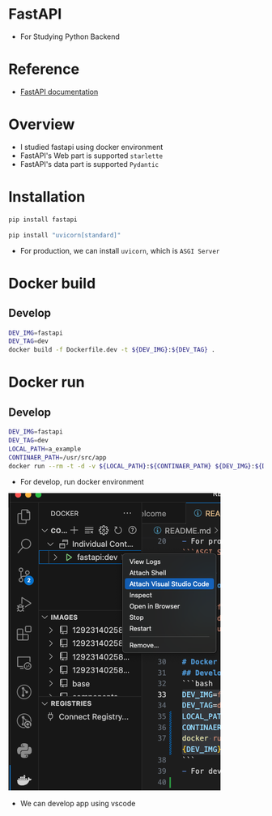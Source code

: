 # FastAPI
- For Studying Python Backend

# Reference
- [FastAPI documentation](https://fastapi.tiangolo.com/ko/)

# Overview
- I studied fastapi using docker environment
- FastAPI's Web part is supported ```starlette```
- FastAPI's data part is supported ```Pydantic```

# Installation
```bash
pip install fastapi
```

```bash
pip install "uvicorn[standard]"
```
- For production, we can install ```uvicorn```, which is ```ASGI Server```

# Docker build
## Develop
```bash
DEV_IMG=fastapi
DEV_TAG=dev
docker build -f Dockerfile.dev -t ${DEV_IMG}:${DEV_TAG} .
```

# Docker run
## Develop
```bash
DEV_IMG=fastapi
DEV_TAG=dev
LOCAL_PATH=a_example
CONTINAER_PATH=/usr/src/app
docker run --rm -t -d -v ${LOCAL_PATH}:${CONTINAER_PATH} ${DEV_IMG}:${DEV_TAG}
```
- For develop, run docker environment

![Alt text](images/image.png)
- We can develop app using vscode
